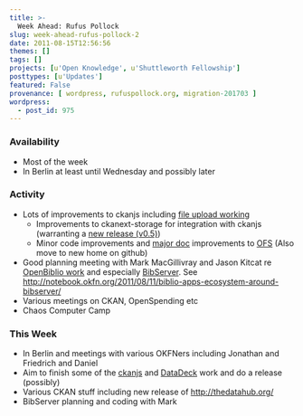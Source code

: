 ```yaml
---
title: >-
  Week Ahead: Rufus Pollock
slug: week-ahead-rufus-pollock-2
date: 2011-08-15T12:56:56
themes: []
tags: []
projects: [u'Open Knowledge', u'Shuttleworth Fellowship']
posttypes: [u'Updates']
featured: False
provenance: [ wordpress, rufuspollock.org, migration-201703 ]
wordpress:
  - post_id: 975
---
```


### Availability

* Most of the week
* In Berlin at least until Wednesday and possibly later

### Activity

* Lots of improvements to ckanjs including [file upload working](https://github.com/okfn/ckanjs/issues/29)
  * Improvements to ckanext-storage for integration with ckanjs (warranting a [new release (v0.5)][])
  * Minor code improvements and [major doc][] improvements to [OFS][] (Also move to new home on github)
* Good planning meeting with Mark MacGillivray and Jason Kitcat re [OpenBiblio work][] and especially [BibServer][]. See <http://notebook.okfn.org/2011/08/11/biblio-apps-ecosystem-around-bibserver/>
* Various meetings on CKAN, OpenSpending etc
* Chaos Computer Camp

### This Week

* In Berlin and meetings with various OKFNers including Jonathan and Friedrich and Daniel
* Aim to finish some of the [ckanjs][] and [DataDeck][] work and do a release (possibly)
* Various CKAN stuff including new release of <http://thedatahub.org/>
* BibServer planning and coding with Mark

[OFS]: https://github.com/okfn/ofs
[major doc]: http://packages.python.org/ofs/
[new release (v0.5)]: http://pypi.python.org/pypi/ckanext-storage/0.5
[BibServer]: http://bibserver.okfn.org/
[OpenBiblio work]: http://openbiblio.org/
[ckanjs]: http://github.com/okfn/ckanjs
[DataDeck]: http://wiki.ckan.net/DataDeck



